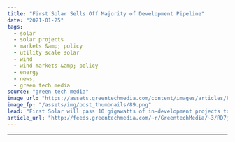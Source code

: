 ```yaml
---
title: "First Solar Sells Off Majority of Development Pipeline"
date: "2021-01-25"
tags: 
  - solar
  - solar projects
  - markets &amp; policy
  - utility scale solar
  - wind
  - wind markets &amp; policy
  - energy
  - news,
  - green tech media
source: "green tech media"
image_url: "https://assets.greentechmedia.com/content/images/articles/First_Solar_Plant_Construction_Utility_Scale_Modules_XL.jpg"
image_fp: "/assets/img/post_thumbnails/89.png"
lead: "First Solar will pass 10 gigawatts of in-development projects to wind developer Leeward Renewable Energy, the companies announced Monday, as the solar manufacturer continues to overhaul its business. The sale accounts for a majority of First Solar’s  ..."
article_url: "http://feeds.greentechmedia.com/~r/GreentechMedia/~3/RD7jJZwQ3RA/first-solar-sells-off-majority-of-development-pipeline"
---
```


---
